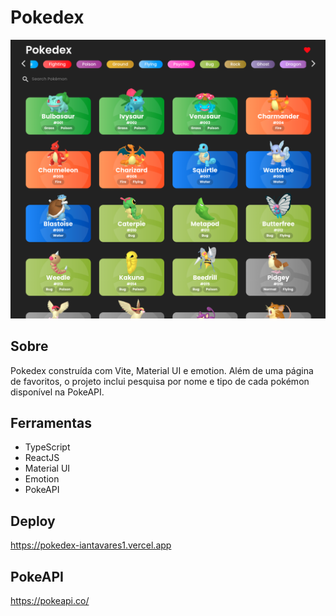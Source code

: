 # Pokedex

![Screenshot](./preview.png)

## Sobre

<p>
  Pokedex construída com Vite, Material UI e emotion. 
  Além de uma página de favoritos, o projeto inclui 
  pesquisa por nome e tipo de cada pokémon disponível 
  na PokeAPI.
</p>

## Ferramentas

- TypeScript
- ReactJS
- Material UI
- Emotion
- PokeAPI 

## Deploy

https://pokedex-iantavares1.vercel.app



## PokeAPI

https://pokeapi.co/


